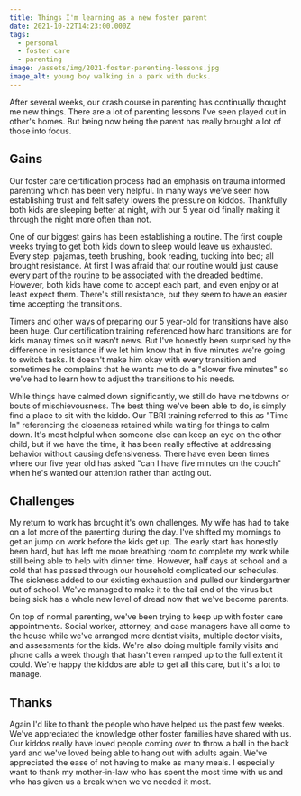 ```yaml
---
title: Things I'm learning as a new foster parent
date: 2021-10-22T14:23:00.000Z
tags:
  - personal
  - foster care
  - parenting
image: /assets/img/2021-foster-parenting-lessons.jpg
image_alt: young boy walking in a park with ducks.
---
```

After several weeks, our crash course in parenting has continually thought me new things. There are a lot of parenting lessons I've seen played out in other's homes. But being now being the parent has really brought a lot of those into focus.

## Gains

Our foster care certification process had an emphasis on trauma informed parenting which has been very helpful. In many ways we've seen how establishing trust and felt safety lowers the pressure on kiddos. Thankfully both kids are sleeping better at night, with our 5 year old finally making it through the night more often than not.

One of our biggest gains has been establishing a routine. The first couple weeks trying to get both kids down to sleep would leave us exhausted. Every step: pajamas, teeth brushing, book reading, tucking into bed; all brought resistance. At first I was afraid that our routine would just cause every part of the routine to be associated with the dreaded bedtime. However, both kids have come to accept each part, and even enjoy or at least expect them. There's still resistance, but they seem to have an easier time accepting the transitions.

Timers and other ways of preparing our 5 year-old for transitions have also been huge. Our certification training referenced how hard transitions are for kids manay times so it wasn't news. But I've honestly been surprised by the difference in resistance if we let him know that in five minutes we're going to switch tasks. It doesn't make him okay with every transition and sometimes he complains that he wants me to do a "slower five minutes" so we've had to learn how to adjust the transitions to his needs.

While things have calmed down significantly, we still do have meltdowns or bouts of mischievousness. The best thing we've been able to do, is simply find a place to sit with the kiddo. Our TBRI training referred to this as "Time In" referencing the closeness retained while waiting for things to calm down. It's most helpful when someone else can keep an eye on the other child, but if we have the time, it has been really effective at addressing behavior without causing defensiveness. There have even been times where our five year old has asked "can I have five minutes on the couch" when he's wanted our attention rather than acting out.

## Challenges

My return to work has brought it's own challenges. My wife has had to take on a lot more of the parenting during the day. I've shifted my mornings to get an jump on work before the kids get up. The early start has honestly been hard, but has left me more breathing room to complete my work while still being able to help with dinner time. However, half days at school and a cold that has passed through our household complicated our schedules. The sickness added to our existing exhaustion and pulled our kindergartner out of school. We've managed to make it to the tail end of the virus but being sick has a whole new level of dread now that we've become parents.

On top of normal parenting, we've been trying to keep up with foster care appointments. Social worker, attorney, and case managers have all come to the house while we've arranged more dentist visits, multiple doctor visits, and assessments for the kids. We're also doing multiple family visits and phone calls a week though that hasn't even ramped up to the full extent it could. We're happy the kiddos are able to get all this care, but it's a lot to manage.

## Thanks

Again I'd like to thank the people who have helped us the past few weeks. We've appreciated the knowledge other foster families have shared with us. Our kiddos really have loved people coming over to throw a ball in the back yard and we've loved being able to hang out with adults again. We've appreciated the ease of not having to make as many meals. I especially want to thank my mother-in-law who has spent the most time with us and who has given us a break when we've needed it most.